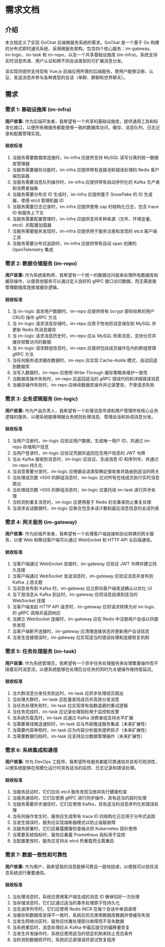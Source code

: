 # 需求文档

## 介绍

本文档定义了实现 GoChat 后端微服务系统的需求。GoChat 是一个基于 Go 构建的分布式即时通讯系统，采用微服务架构，包含四个核心服务：im-gateway、im-logic、im-task 和 im-repo，以及一个共享基础设施库 (im-infra)。系统支持实时消息传递、用户认证和跨不同会话类型的可扩展消息分发。

该实现将提供支持现有 Vue.js 前端应用所需的后端服务，使用户能够注册、认证、发送消息并参与各种类型的会话（单聊、群聊和世界聊天）。

## 需求

### 需求 1: 基础设施库 (im-infra)

**用户故事:** 作为后端开发者，我希望有一个共享的基础设施库，提供通用工具和标准化接口，以便所有微服务都能使用一致的数据库访问、缓存、消息队列、日志记录和配置管理实现。

#### 验收标准

1. 当服务需要数据库连接时，im-infra 应提供支持 MySQL 读写分离的统一数据库管理器
2. 当服务需要缓存功能时，im-infra 应提供带有连接池和错误处理的 Redis 客户端包装器
3. 当服务需要消息队列操作时，im-infra 应提供带有自动序列化的 Kafka 生产者和消费者抽象
4. 当服务需要分布式 ID 生成时，im-infra 应提供基于 Snowflake 的 ID 生成器，使用 etcd 管理机器 ID
5. 当服务需要日志记录时，im-infra 应提供使用 zap 的结构化日志，包含 trace ID 和服务上下文
6. 当服务需要配置管理时，im-infra 应提供支持多种来源（文件、环境变量、etcd）的配置加载器
7. 当服务需要服务发现时，im-infra 应提供用于服务注册和发现的 etcd 客户端工具
8. 当服务需要分布式追踪时，im-infra 应提供带有自动 span 创建的 OpenTelemetry 集成

### 需求 2: 数据仓储服务 (im-repo)

**用户故事:** 作为系统架构师，我希望有一个统一的数据访问层来处理所有数据库和缓存操作，以便其他服务可以通过定义良好的 gRPC 接口访问数据，而无需直接管理数据库连接或缓存逻辑。

#### 验收标准

1. 当 im-logic 请求用户数据时，im-repo 应提供带有 bcrypt 密码哈希的用户 CRUD 操作 gRPC 方法
2. 当 im-logic 请求消息存储时，im-repo 应原子性地将消息保存到 MySQL 并更新 Redis 热消息缓存
3. 当 im-logic 请求消息历史时，im-repo 应从 MySQL 检索消息，支持分页并缓存频繁访问的数据
4. 当 im-logic 请求群组信息时，im-repo 应提供包括成员操作在内的群组管理 gRPC 方法
5. 当任何服务请求缓存数据时，im-repo 应实现 Cache-Aside 模式，自动回退到数据库
6. 当写入数据时，im-repo 应使用 Write-Through 缓存策略来维护一致性
7. 当数据库操作失败时，im-repo 应返回适当的 gRPC 错误代码和详细错误消息
8. 当缓存操作失败时，im-repo 应继续数据库操作并记录警告，不使请求失败

### 需求 3: 业务逻辑服务 (im-logic)

**用户故事:** 作为产品负责人，我希望有一个处理消息传递和用户管理所有核心业务逻辑的服务，以便系统能够根据业务规则处理消息、管理会话和协调消息分发。

#### 验收标准

1. 当用户注册时，im-logic 应验证用户数据，生成唯一用户 ID，并通过 im-repo 存储用户信息
2. 当用户登录时，im-logic 应验证凭据并返回包含用户信息的 JWT 令牌
3. 当从 Kafka 接收到消息时，im-logic 应验证、生成消息 ID 和序列号，并通过 im-repo 持久化
4. 当消息需要分发时，im-logic 应根据会话类型确定接收者并路由到适当的网关
5. 当处理成员数 ≤500 的群组消息时，im-logic 应对所有在线成员执行实时消息扇出
6. 当处理成员数 >500 的群组消息时，im-logic 应委托给 im-task 进行异步处理
7. 当检测到重复消息时，im-logic 应使用基于 Redis 的去重来防止重复处理
8. 当请求会话数据时，im-logic 应聚合包含未读计数和最后消息信息的会话列表

### 需求 4: 网关服务 (im-gateway)

**用户故事:** 作为前端开发者，我希望有一个处理客户端连接和协议转换的网关服务，以便 Web 和移动客户端可以通过 WebSocket 和 HTTP API 与后端通信。

#### 验收标准

1. 当客户端通过 WebSocket 连接时，im-gateway 应验证 JWT 令牌并建立持久连接
2. 当客户端通过 WebSocket 发送消息时，im-gateway 应验证消息并发布到 Kafka 上游主题
3. 当消息发布到 Kafka 时，im-gateway 应立即向客户端发送确认以优化 UI
4. 当下游消息从 Kafka 到达时，im-gateway 应将消息投递到适当的 WebSocket 连接
5. 当客户端发起 HTTP API 请求时，im-gateway 应将请求转换为对 im-logic 的 gRPC 调用并返回响应
6. 当建立 WebSocket 连接时，im-gateway 应在 Redis 中注册用户会话以供服务发现
7. 当客户端断开连接时，im-gateway 应清理连接状态并更新用户会话信息
8. 当发生连接错误时，im-gateway 应实现适当的错误处理和连接恢复机制

### 需求 5: 任务处理服务 (im-task)

**用户故事:** 作为系统管理员，我希望有一个异步任务处理服务来处理繁重操作而不阻塞实时消息流，以便系统能够在处理后台任务的同时为关键操作维持低延迟。

#### 验收标准

1. 当大群消息分发任务到达时，im-task 应异步处理成员扇出
2. 当处理大群时，im-task 应批量查找成员并高效分发消息
3. 当任务处理失败时，im-task 应实现带有指数退避的重试逻辑
4. 当任务完成时，im-task 应记录处理指标用于监控和告警
5. 当系统负载高时，im-task 应通过 Kafka 消费者组支持水平扩展
6. 当需要离线推送通知时，im-task 应与外部推送服务集成（未来扩展性）
7. 当需要内容审核时，im-task 应为内容分析服务提供钩子（未来扩展性）
8. 当需要数据归档时，im-task 应支持后台数据管理操作（未来扩展性）

### 需求 6: 系统集成和通信

**用户故事:** 作为 DevOps 工程师，我希望所有服务都能可靠通信并具有可观测性，以便系统能够在规模化运行时具有适当的监控、日志记录和错误处理。

#### 验收标准

1. 当服务启动时，它们应向 etcd 服务发现注册并执行健康检查
2. 当服务通信时，它们应使用 gRPC 进行同步操作，具有适当的超时处理
3. 当服务需要异步通信时，它们应使用 Kafka，具有适当的消息序列化和错误处理
4. 当任何操作发生时，服务应生成带有 trace ID 的结构化日志用于分布式追踪
5. 当发生错误时，服务应实现熔断器模式以防止级联故障
6. 当服务部署时，它们应暴露健康检查端点供 Kubernetes 探针使用
7. 当需要系统指标时，服务应暴露 Prometheus 指标用于监控
8. 当配置更改时，服务应支持从 etcd 热重载而无需重启

### 需求 7: 数据一致性和可靠性

**用户故事:** 作为用户，我希望我的消息能够可靠且一致地投递，以便我可以信任消息系统进行重要通信。

#### 验收标准

1. 当处理消息时，系统应使用客户端生成的消息 ID 确保恰好一次处理
2. 当存储消息时，它们应通过适当的事务处理原子性持久化
3. 当生成序列号时，它们应使用 Redis INCR 在每个会话中单调递增
4. 当缓存和数据库变得不一致时，系统应优先使用数据库数据并使缓存失效
5. 当发生网络分区时，服务应优雅处理部分故障而不丢失数据
6. 当系统重启时，消息处理应从 Kafka 中最后提交的偏移量恢复
7. 当发生并发操作时，系统应使用适当的锁定机制来防止竞态条件
8. 当检测到数据损坏时，系统应记录错误并尝试恢复程序